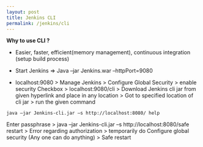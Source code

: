 ```yaml
---
layout: post
title: Jenkins CLI
permalink: /jenkins/cli
---
```


**Why to use CLI ?**
- Easier, faster, efficient(memory management), continuous integration (setup build process)

- Start Jenkins => Java –jar Jenkins.war –httpPort=9080
- localhost:9080 > Manage Jenkins > Configure Global Security > enable security Checkbox > localhost:9080/cli > Download Jenkins cli jar from given hyperlink and place in any location > Got to specified location of cli jar > run the given command

```
java –jar Jenkins-cli.jar –s http://localhost:8080/ help
```

Enter passphrase > java –jar Jenkins-cli.jar –s http://localhost:8080/safe restart > Error regarding authorization > temporarily do Configure global security (Any one can do anything) > Safe restart
